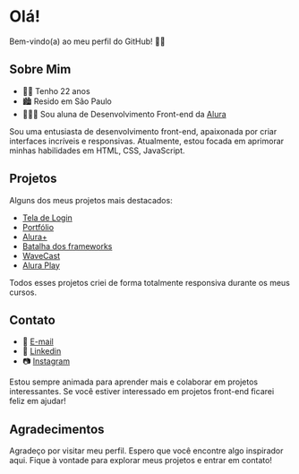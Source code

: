 <h1>Olá!</h1>

<p>Bem-vindo(a) ao meu perfil do GitHub! 👋🏻</p>

<div>
<h2>Sobre Mim</h2>
<ul>
<li>👩🏻 Tenho 22 anos
<li>🏙 Resido em São Paulo
<li>👩🏻‍💻 Sou aluna de Desenvolvimento Front-end da <a href="https://www.alura.com.br/">Alura</a>
</ul>
Sou uma entusiasta de desenvolvimento front-end, apaixonada por criar interfaces incríveis e responsivas. Atualmente, estou focada em aprimorar minhas habilidades em HTML, CSS, JavaScript.
</div>

<div>
<h2>Projetos</h2>
<p>Alguns dos meus projetos mais destacados:</p>
<ul>
<li><a href="https://ailluminathi.github.io/Loja/projeto/paginas/login.html">Tela de Login</a>
<li><a href="https://ailluminathi.github.io/Alura//Curso%20HTML/portfolio/index.html">Portfólio</a>
<li><a href="https://ailluminathi.github.io/Alura/Curso%20HTML/Praticando%20HTML%20CSS/Alura%20Plus/index.html">Alura+</a>
<li><a href="https://ailluminathi.github.io/Alura/Curso%20HTML/Projetos/Efeito%20rotate/index.html">Batalha dos frameworks</a>
<li><a href="https://ailluminathi.github.io/Alura/Outros%20Cursos/WaveCast/index.html">WaveCast</a>
<li><a href="https://ailluminathi.github.io/Alura/Outros%20Cursos/Flexbox/index.html">Alura Play</a>
</ul>
<p>Todos esses projetos criei de forma totalmente responsiva durante os meus cursos.</p>
</div>

<div>
<h2>Contato</h2>
<ul>
<li>📧 <a href="mailto:ailluminathi@gmail.com">E-mail</a>
<li>💼 <a href="https://www.linkedin.com/in/nathalisantos9/">Linkedin</a>
<li>📷 <a href="https://www.instagram.com/ailluminathi/">Instagram</a>
</ul>
<p>Estou sempre animada para aprender mais e colaborar em projetos interessantes. Se você estiver interessado em projetos front-end ficarei feliz em ajudar!</p>
</div>

<div>
<h2>Agradecimentos</h2>
<p>Agradeço por visitar meu perfil. Espero que você encontre algo inspirador aqui. Fique à vontade para explorar meus projetos e entrar em contato!</p>
</div>

